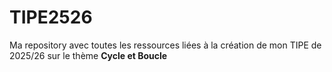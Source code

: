 # TIPE2526

Ma repository avec toutes les ressources liées à la création de mon TIPE de 2025/26 sur le thème **Cycle et Boucle**
